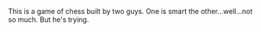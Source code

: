 This is a game of chess built by two guys. One is smart the other...well...not so much. But he's trying. 
